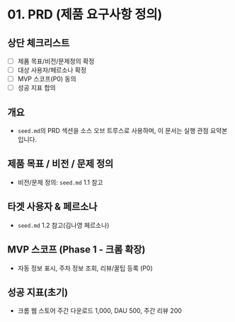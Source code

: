# 01. PRD (제품 요구사항 정의)

## 상단 체크리스트
- [ ] 제품 목표/비전/문제정의 확정
- [ ] 대상 사용자/페르소나 확정
- [ ] MVP 스코프(P0) 동의
- [ ] 성공 지표 합의

## 개요
- `seed.md`의 PRD 섹션을 소스 오브 트루스로 사용하며, 이 문서는 실행 관점 요약본입니다.

## 제품 목표 / 비전 / 문제 정의
- 비전/문제 정의: `seed.md` 1.1 참고

## 타겟 사용자 & 페르소나
- `seed.md` 1.2 참고(김나영 페르소나)

## MVP 스코프 (Phase 1 - 크롬 확장)
- 자동 정보 표시, 주차 정보 조회, 리뷰/꿀팁 등록 (P0)

## 성공 지표(초기)
- 크롬 웹 스토어 주간 다운로드 1,000, DAU 500, 주간 리뷰 200
